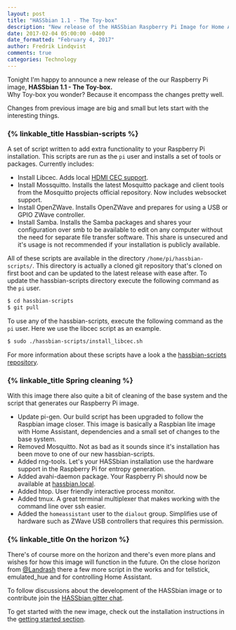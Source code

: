 ```yaml
---
layout: post
title: "HASSbian 1.1 - The Toy-box"
description: "New release of the HASSbian Raspberry Pi Image for Home Assistant"
date: 2017-02-04 05:00:00 -0400
date_formatted: "February 4, 2017"
author: Fredrik Lindqvist
comments: true
categories: Technology
---
```


Tonight I'm happy to announce a new release of the our Raspberry Pi image, **HASSbian 1.1 - The Toy-box.**  
Why Toy-box you wonder? Because it encompass the changes pretty well.

Changes from previous image are big and small but lets start with the interesting things.

### {% linkable_title Hassbian-scripts %}
A set of script written to add extra functionality to your Raspberry Pi installation. 
This scripts are run as the `pi` user and installs a set of tools or packages.
Currently includes:
 - Install Libcec. Adds local [HDMI CEC support][cec].
 - Install Mossquitto. Installs the latest Mosquitto package and client tools from the Mosquitto projects official repository. Now includes websocket support.
 - Install OpenZWave. Installs OpenZWave and prepares for using a USB or GPIO ZWave controller.
 - Install Samba. Installs the Samba packages and shares your configuration over smb to be available to edit on any computer without the need for separate file transfer software. This share is unsecured and it's usage is not recommended if your installation is publicly available.

All of these scripts are available in the directory `/home/pi/hassbian-scripts/`. This directory is actually a cloned git repository that's cloned on first boot and can be updated to the latest release with ease after.
To update the hassbian-scripts directory execute the following command as the `pi` user.
```bash
$ cd hassbian-scripts
$ git pull
```
To use any of the hassbian-scripts, execute the following command as the `pi` user. Here we use the libcec script as an example.
```bash
$ sudo ./hassbian-scripts/install_libcec.sh
```

For more information about these scripts have a look a the [hassbian-scripts repository][hassbian-repo]. 

### {% linkable_title Spring cleaning %}
With this image there also quite a bit of cleaning of the base system and the script that generates our Raspberry Pi image.
 - Update pi-gen. Our build script has been upgraded to follow the Raspbian image closer. This image is basically a Raspbian lite image with Home Assistant, dependencies and a small set of changes to the base system.
 - Removed Mosquitto. Not as bad as it sounds since it's installation has been move to one of our new hassbian-scripts.
 - Added rng-tools. Let's your HASSbian installation use the hardware support in the Raspberry Pi for entropy generation.
 - Added avahi-daemon package. Your Raspberry Pi should now be available at [hassbian.local][hassbian-avahi]. 
 - Added htop. User friendly interactive process monitor.
 - Added tmux. A great terminal multiplexer that makes working with the command line over ssh easier.
 - Added the `homeassistant` user to the `dialout` group. Simplifies use of hardware such as ZWave USB controllers that requires this permission.
 
### {% linkable_title On the horizon %}
There's of course more on the horizon and there's even more plans and wishes for how this image will function in the future.
On the close horizon from [@Landrash][landrash-github] there a few more script in the works and for tellstick, emulated_hue and for controlling Home Assistant.

To follow discussions about the development of the HASSbian image or to contribute join the [HASSbian gitter chat][hassbian-gitter].
 
To get started with the new image, check out the installation instructions in the [getting started section][gs-image].
 
[cec]: /components/hdmi_cec/
[hassbian-repo]: https://github.com/home-assistant/hassbian-scripts
[hassbian-avahi]: hassbian.local
[hassbian-gitter]: https://gitter.im/home-assistant/hassbian
[landrash-github]: https://github.com/Landrash
[gs-image]: /getting-started/installation-raspberry-pi-image/
